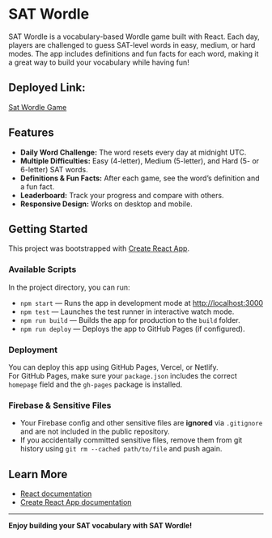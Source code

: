 # SAT Wordle

SAT Wordle is a vocabulary-based Wordle game built with React. Each day, players are challenged to guess SAT-level words in easy, medium, or hard modes. The app includes definitions and fun facts for each word, making it a great way to build your vocabulary while having fun!

## Deployed Link:
[Sat Wordle Game](https://searifxr.github.io/SAT_wordle)


## Features

- **Daily Word Challenge:** The word resets every day at midnight UTC.
- **Multiple Difficulties:** Easy (4-letter), Medium (5-letter), and Hard (5- or 6-letter) SAT words.
- **Definitions & Fun Facts:** After each game, see the word’s definition and a fun fact.
- **Leaderboard:** Track your progress and compare with others.
- **Responsive Design:** Works on desktop and mobile.

## Getting Started

This project was bootstrapped with [Create React App](https://github.com/facebook/create-react-app).

### Available Scripts

In the project directory, you can run:

- `npm start` — Runs the app in development mode at [http://localhost:3000](http://localhost:3000)
- `npm test` — Launches the test runner in interactive watch mode.
- `npm run build` — Builds the app for production to the `build` folder.
- `npm run deploy` — Deploys the app to GitHub Pages (if configured).

### Deployment

You can deploy this app using GitHub Pages, Vercel, or Netlify.  
For GitHub Pages, make sure your `package.json` includes the correct `homepage` field and the `gh-pages` package is installed.

### Firebase & Sensitive Files

- Your Firebase config and other sensitive files are **ignored** via `.gitignore` and are not included in the public repository.
- If you accidentally committed sensitive files, remove them from git history using `git rm --cached path/to/file` and push again.

## Learn More

- [React documentation](https://reactjs.org/)
- [Create React App documentation](https://facebook.github.io/create-react-app/docs/getting-started)

---

**Enjoy building your SAT vocabulary with SAT Wordle!**
